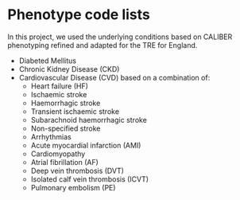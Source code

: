 # Phenotype code lists

In this project, we used the underlying conditions based on CALIBER phenotyping refined and adapted for the TRE for England. 

* Diabeted Mellitus
* Chronic Kidney Disease (CKD)
* Cardiovascular Disease (CVD) based on a combination of:
    *  Heart failure (HF)
    *  Ischaemic stroke
    *  Haemorrhagic stroke
    *  Transient ischaemic stroke
    *  Subarachnoid haemorrhagic stroke
    *  Non-specified stroke
    *  Arrhythmias
    *  Acute myocardial infarction (AMI)
    *  Cardiomyopathy
    *  Atrial fibrillation (AF)
    *  Deep vein thrombosis (DVT)
    *  Isolated calf vein thrombosis (ICVT)
    *  Pulmonary embolism (PE)
